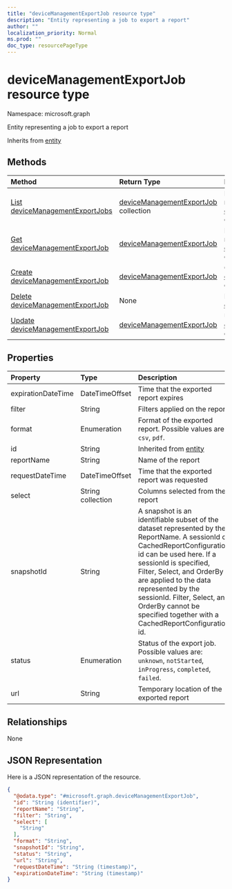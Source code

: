 ```yaml
---
title: "deviceManagementExportJob resource type"
description: "Entity representing a job to export a report"
author: ""
localization_priority: Normal
ms.prod: ""
doc_type: resourcePageType
---
```


# deviceManagementExportJob resource type


Namespace: microsoft.graph

Entity representing a job to export a report


Inherits from [entity](../resources/entity.md)

## Methods
|Method|Return Type|Description|
|:---|:---|:---|
|[List deviceManagementExportJobs](../api/devicemanagementexportjob-list.md)|[deviceManagementExportJob](../resources/devicemanagementexportjob.md) collection|List properties and relationships of the [deviceManagementExportJob](../resources/devicemanagementexportjob.md) objects.|
|[Get deviceManagementExportJob](../api/devicemanagementexportjob-get.md)|[deviceManagementExportJob](../resources/devicemanagementexportjob.md)|Read properties and relationships of the [deviceManagementExportJob](../resources/devicemanagementexportjob.md) object.|
|[Create deviceManagementExportJob](../api/devicemanagementexportjob-create.md)|[deviceManagementExportJob](../resources/devicemanagementexportjob.md)|Create a new [deviceManagementExportJob](../resources/devicemanagementexportjob.md) object.|
|[Delete deviceManagementExportJob](../api/devicemanagementexportjob-delete.md)|None|Deletes a [deviceManagementExportJob](../resources/devicemanagementexportjob.md).|
|[Update deviceManagementExportJob](../api/devicemanagementexportjob-update.md)|[deviceManagementExportJob](../resources/devicemanagementexportjob.md)|Update the properties of a [deviceManagementExportJob](../resources/devicemanagementexportjob.md) object.|

## Properties
|Property|Type|Description|
|:---|:---|:---|
|expirationDateTime|DateTimeOffset|Time that the exported report expires|
|filter|String|Filters applied on the report|
|format|Enumeration|Format of the exported report. Possible values are: `csv`, `pdf`.|
|id|String| Inherited from [entity](../resources/entity.md)|
|reportName|String|Name of the report|
|requestDateTime|DateTimeOffset|Time that the exported report was requested|
|select|String collection|Columns selected from the report|
|snapshotId|String|A snapshot is an identifiable subset of the dataset represented by the ReportName. A sessionId or CachedReportConfiguration id can be used here. If a sessionId is specified, Filter, Select, and OrderBy are applied to the data represented by the sessionId. Filter, Select, and OrderBy cannot be specified together with a CachedReportConfiguration id.|
|status|Enumeration|Status of the export job. Possible values are: `unknown`, `notStarted`, `inProgress`, `completed`, `failed`.|
|url|String|Temporary location of the exported report|

## Relationships
None

## JSON Representation
Here is a JSON representation of the resource.
<!-- {
  "blockType": "resource",
  "keyProperty": "id",
  "@odata.type": "microsoft.graph.deviceManagementExportJob",
  "baseType": "microsoft.graph.entity",
  "openType": false
}
-->
``` json
{
  "@odata.type": "#microsoft.graph.deviceManagementExportJob",
  "id": "String (identifier)",
  "reportName": "String",
  "filter": "String",
  "select": [
    "String"
  ],
  "format": "String",
  "snapshotId": "String",
  "status": "String",
  "url": "String",
  "requestDateTime": "String (timestamp)",
  "expirationDateTime": "String (timestamp)"
}
```

